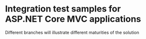 # Integration test samples for ASP.NET Core MVC applications

Different branches will illustrate different maturities of the solution